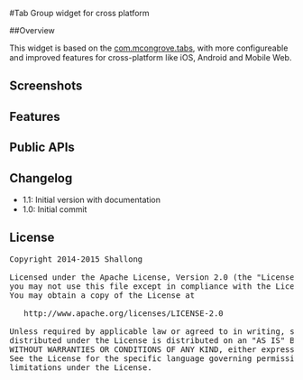 #Tab Group widget for cross platform

##Overview

This widget is based on the [com.mcongrove.tabs](https://github.com/mcongrove/com.mcongrove.tabs), with more configureable and improved features for cross-platform like iOS, Android and Mobile Web.

## Screenshots

## Features

## Public APIs

## Changelog

* 1.1: Initial version with documentation
* 1.0: Initial commit

## License

<pre>
Copyright 2014-2015 Shallong

Licensed under the Apache License, Version 2.0 (the "License");
you may not use this file except in compliance with the License.
You may obtain a copy of the License at

   http://www.apache.org/licenses/LICENSE-2.0

Unless required by applicable law or agreed to in writing, software
distributed under the License is distributed on an "AS IS" BASIS,
WITHOUT WARRANTIES OR CONDITIONS OF ANY KIND, either express or implied.
See the License for the specific language governing permissions and
limitations under the License.
</pre>